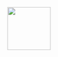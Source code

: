 <div id="header" align="center">
  <img src="https://i.giphy.com/media/v1.Y2lkPTc5MGI3NjExaDRwNjM2M2p2dXpmOHVoNGF1ZHFoNGdzZGwxM215Yzg4ZXFpeHpvbSZlcD12MV9pbnRlcm5hbF9naWZfYnlfaWQmY3Q9Zw/Q61LJj43H48z1FIK4X/giphy.gif" width="100"/>
</div>
